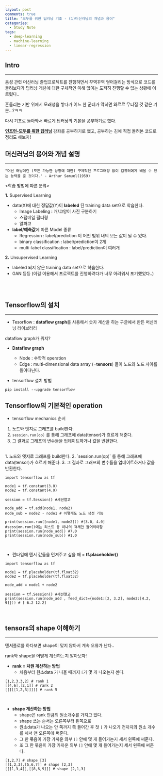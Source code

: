 ```yaml
---
layout: post
comments: true
title: "모두를 위한 딥러닝 기초 - (1)머신러닝의 개념과 용어"
categories:
  - Study Note
tags:
  - deep-learning
  - machine-learning
  - linear-regression
---
```


## Intro
---

음성 관련 머신러닝 졸업프로젝트를 진행하면서 꾸역꾸역 얻어걸리는 방식으로 코드를 돌려보다가 딥러닝 개념에 대한 구체적인 이해 없이는 도저히 진행할 수 없는 상황에 이르렀다..

흔들리는 기반 위에서 모래성을 쌓다가 어느 한 군데가 막히면 와르르 무너질 것 같은 기분...?ㅋㅋ

다시 기초로 돌아와서 빠르게 딥러닝의 기본을 공부하기로 했다.

<a href="https://www.inflearn.com/course/%EA%B8%B0%EB%B3%B8%EC%A0%81%EC%9D%B8-%EB%A8%B8%EC%8B%A0%EB%9F%AC%EB%8B%9D-%EB%94%A5%EB%9F%AC%EB%8B%9D-%EA%B0%95%EC%A2%8C/">**인프런-모두를 위한 딥러닝**</a> 강좌를 공부하기로 했고, 공부하는 김에 직접 돌려본 코드로 정리도 해보자!

## 머신러닝의 용어와 개념 설명
---

```
"머신 러닝이란 (모든 가능한 상황에 대한) 구체적인 프로그래밍 없이 컴퓨터에게 배울 수 있는 능력을 준 것이다." - Arthur Samuel(1959)
```

<학습 방법에 따른 분류>

**1.** Supervised Learning

- data(X)에 대한 정답값(Y)이 **labeled** 된 training data set으로 학습한다.
    - Image Labeling : 개/고양이 사진 구분하기
    - 스팸메일 필터링
    - 알파고
- **label/예측값**에 따른 Model 종류
    - Regression : label/prediction 이 어떤 범위 내의 모든 값이 될 수 있다.
    - binary classification : label/prediction이 2개
    - multi-label classification : label/prediction이 여러개 

**2.** Unsupervised Learning
- labeled 되지 않은 training data set으로 학습한다.
- GAN 등등 (이걸 이용해서 프로젝트를 진행하려다가 너무 어려워서 포기했었다..)

<br>

<br>

## Tensorflow의 설치
---
- Tesorflow : **dataflow graph**를 사용해서 숫자 계산을 하는 구글에서 만든 머신러닝 라이브러리

dataflow graph가 뭐지?

- **Dataflow graph**
    - Node : 수학적 operation
    - Edge : multi-dimensional data array (=**tensors**) 들이 노드와 노드 사이를 돌아다닌다.

- tensorflow 설치 방법
```
pip install --upgrade tensorflow
```

## Tensorflow의 기본적인 operation

- tensorflow mechanics 순서

1. 노드와 엣지로 그래프를 build한다.
2. `session.run(op)` 를 통해 그래프에 data(tensor)가 흐르게 해준다.
3. 그 결과로 그래프의 변수들을 업데이트하거나 값을 반환한다.
<br>
1. 노드와 엣지로 그래프를 build한다.
2. `session.run(op)` 를 통해 그래프에 data(tensor)가 흐르게 해준다.
3. 그 결과로 그래프의 변수들을 업데이트하거나 값을 반환한다.

```
import tensorflow as tf

node1 = tf.constant(3.0)
node2 = tf.constant(4.0)

session = tf.Session() #세션열고

node_add = tf.add(node1, node2)
node_sub = node2 - node1 # 이렇게도 노드 생성 가능

print(session.run([node1, node2])) #[3.0, 4.0] 
#session.run()에는 리스트 등 하나의 객체만 들어와야함
print(session.run(node_add)) #7.0
print(session.run(node_sub)) #1.0

```
<br>

- 런타임에 텐서 값들을 던져주고 싶을 때 = **tf.placeholder()**

```
import tensorflow as tf

node1 = tf.placeholder(tf.float32)
node2 = tf.placeholder(tf.float32)

node_add = node1 + node2

session = tf.Session() #세션열고
print(session.run(node_add , feed_dict={node1:[2, 3.2], node2:[4.2, 9]})) # [ 6.2 12.2]

```

<br>

## tensors의 shape 이해하기
---

텐서플로를 하다보면 shape이 맞지 않아서 계속 오류가 난다..

rank와 shape을 어떻게 계산하는지 알아보자!

- **rank = 차원 계산하는 방법**
    - 처음부터 원소data 가 나올 때까지 `[`가 몇 개 나오는지 센다.

```
[1,2,3,3,2] # rank 1
[[4,6],[2,1]] # rank 2
[[[[[1,2,3]]]]] # rank 5
```

<br>

- **shape 계산하는 방법**
    - shape은 rank 만큼의 원소개수를 가지고 있다.
    - shape 쓰는 순서는 오른쪽부터 왼쪽으로
    - 원소data가 나오는 안 쪽까지 쭉 들어간 후 첫 `]` 가 나오기 전까지의 원소 개수를 세서 맨 오른쪽에 써준다.
    - 그 한 묶음이 가장 가까운 외부 `[]` 안에 몇 개 들어가는지 세서 왼쪽에 써준다.
    - 또 그 한 묶음이 가장 가까운 외부 `[]` 안에 몇 개 들어가는지 세서 왼쪽에 써준다.

```
[1,2,7] # shape [3]
[[1,2,3],[5,6,7]] # shape [2,3]
[[[1,3,4]],[[8,6,9]]] # shape [2,1,3]
```
<br>

<br>

